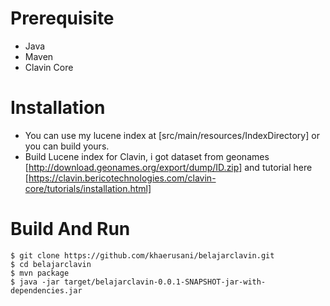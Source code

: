 # Prerequisite
- Java
- Maven
- Clavin Core

# Installation
- You can use my lucene index at [src/main/resources/IndexDirectory] or you can build yours. 
- Build Lucene index for Clavin, i got dataset from geonames [http://download.geonames.org/export/dump/ID.zip] and tutorial here [https://clavin.bericotechnologies.com/clavin-core/tutorials/installation.html]

# Build And Run
    $ git clone https://github.com/khaerusani/belajarclavin.git
    $ cd belajarclavin
    $ mvn package
    $ java -jar target/belajarclavin-0.0.1-SNAPSHOT-jar-with-dependencies.jar
